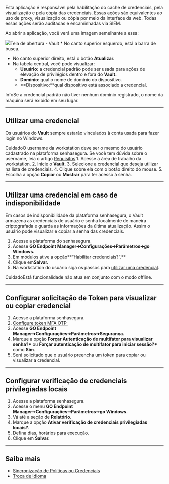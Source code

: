 Esta aplicação é responsável pela habilitação do cache de credenciais, pela visualização e pela cópia das credenciais. Essas ações são equivalentes ao uso de proxy, visualização ou cópia por meio da interface da web. Todas essas ações serão auditadas e encaminhadas via SIEM.

Ao abrir a aplicação, você verá uma imagem semelhante a essa:

![](https://cdn.document360.io/5a1d58df-64ce-42a2-8b23-688477d32f33/Images/Documentation/image-1672343300606.png)Tela de abertura \- Vault * No canto superior esquerdo, está a barra de busca.
* No canto superior direito, está o botão **Atualizar.**
* Na tabela central, você pode visualizar:
	+ **Usuário:** a credencial padrão pode ser usada para ações de elevação de privilégios dentro e fora do **Vault.**
	+ **Domínio**: qual o nome de domínio do dispositivo.
	+ **Dispositivo:**qual dispositivo está associado a credencial.

InfoSe a credencial padrão não tiver nenhum domínio registrado, o nome da máquina será exibido em seu lugar.

---

## Utilizar uma credencial

Os usuários do **Vault** sempre estarão vinculados à conta usada para fazer login no Windows.

CuidadoO username da workstation deve ser o mesmo do usuário cadastrado na plataforma senhasegura. Se você tem dúvida sobre o username, leia o artigo [Requisitos](https://docs.senhasegura.io/v3-33/docs/pt/go-endpoint-manager-windows-requirements).1. Acesse a área de trabalho da workstation.
2. Inicie o **Vault**.
3. Selecione a credencial que deseja utilizar na lista de credenciais.
4. Clique sobre ela com o botão direito do mouse.
5. Escolha a opção **Copiar** ou **Mostrar** para ter acesso à senha.



---

## Utilizar uma credencial em caso de indisponibilidade

Em casos de indisponibilidade da plataforma senhasegura, o Vault armazena as credenciais de usuário e senha localmente de maneira criptografada e guarda as informações da última atualização. Assim o usuário pode visualizar e copiar a senha das credenciais. 

1. Acesse a plataforma do senhasegura.
2. Acesse **GO Endpoint Manager➔Configurações➔Parâmetros➔go Windows.**
3. Em módulos ative a opção**“Habilitar credenciais?”.**
4. Clique em**Salvar.**
5. Na workstation do usuário siga os passos para [utilizar uma credencial](https://docs.senhasegura.io/v3-33/docs/pt/go-endpoint-manager-windows-agent-vault#utilizar-uma-credencial).

CuidadoEstá funcionalidade não atua em conjunto com o modo offline.  




---

## Configurar solicitação de Token para visualizar ou copiar credencial

1. Acesse a plataforma senhasegura.
2. [Configure token MFA OTP.](https://docs.senhasegura.io/v3-33/docs/pt/go-endpoint-manager-windows-token-mfa-otp#configurar-o-token-mfa-otp)
3. Acesse **GO Endpoint Manager➔Configurações➔Parâmetros➔Segurança.**
4. Marque a opção **Forçar Autenticação de multifator para visualizar senha?\*** ou **Forçar autenticação de multifator para iniciar sessão?\*** como **Sim**.
5. Será solicitado que o usuário preencha um token para copiar ou visualizar a credencial.



---

## Configurar verificação de credenciais privilegiadas locais

1. Acesse a plataforma senhasegura.
2. Acesse o menu **GO Endpoint Manager➞Configurações➞Parâmetros➞go Windows.**
3. Vá até a seção de **Relatório.**
4. Marque a opção **Ativar verificação de credenciais privilegiadas locais?.**
5. Defina dias, horários para execução.
6. Clique em **Salvar.**



---

## Saiba mais

* [Sincronização de Políticas ou Credenciais](/v3-33/docs/pt/go-endpoint-manager-windows-agent-core#sincroniza%C3%A7%C3%A3o-de-pol%C3%ADticas-ou-credenciais)
* [Troca de Idioma](/v3-33/docs/pt/go-endpoint-manager-windows-agent-core#troca-de-idioma)
